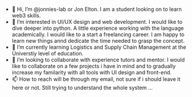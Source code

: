 - 👋 Hi, I’m @jonnies-lab or Jon Elton. I am a student looking on to learn web3 skills. 
- 👀 I’m interested in UI/UX design and web development. I would like to dive deeper into python. A little experience working with the language academically. I would like to a start a freelancing career. I am happy to learn new things annd dedicate the time needed to grasp the concept.
- 🌱 I’m currently learning Logistics and Supply Chain Management at the Universtiy level of education.
- 💞️ I’m looking to collaborate with experience tutors and mentor. I would like to collaborate on a few projects i have in mind and to gradually increase my familarity with all tools with UI design and front-end.
- 📫 How to reach will be through my email, not sure if i should leave it here or not. Still trying to understand the whole system ...

<!---
jonnies-lab/jonnies-lab is a ✨ special ✨ repository because its `README.md` (this file) appears on your GitHub profile.
You can click the Preview link to take a look at your changes.
--->
